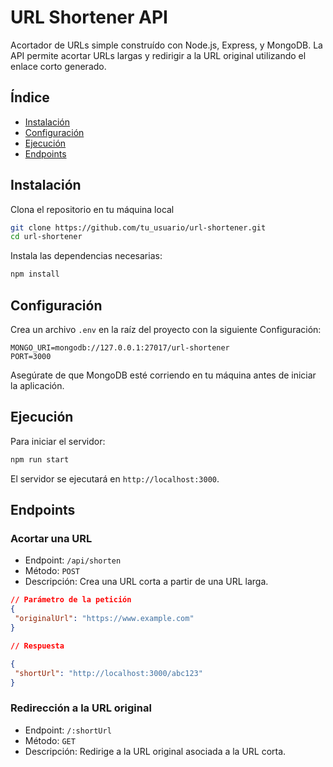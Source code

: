 # URL Shortener API

Acortador de URLs simple construído con Node.js, Express, y MongoDB. La API permite
acortar URLs largas y redirigir a la URL original utilizando el enlace corto generado.

## Índice

- [Instalación](#instalación)
- [Configuración](#configuración)
- [Ejecución](#ejecución)
- [Endpoints](#endpoints)

## Instalación

Clona el repositorio en tu máquina local

```bash
git clone https://github.com/tu_usuario/url-shortener.git
cd url-shortener
```

Instala las dependencias necesarias:

```bash
npm install
```

## Configuración

Crea un archivo `.env` en la raíz del proyecto con la siguiente Configuración:

```plaintext
MONGO_URI=mongodb://127.0.0.1:27017/url-shortener
PORT=3000
```

Asegúrate de que MongoDB esté corriendo en tu máquina antes de iniciar la aplicación.

## Ejecución

Para iniciar el servidor:

```bash
npm run start
```

El servidor se ejecutará en `http://localhost:3000`.

## Endpoints

### Acortar una URL

- Endpoint: `/api/shorten`
- Método: `POST`
- Descripción: Crea una URL corta a partir de una URL larga.

```json
// Parámetro de la petición
{
 "originalUrl": "https://www.example.com"
}

// Respuesta

{
 "shortUrl": "http://localhost:3000/abc123"
}
```

### Redirección a la URL original

- Endpoint: `/:shortUrl`
- Método: `GET`
- Descripción: Redirige a la URL original asociada a la URL corta.
